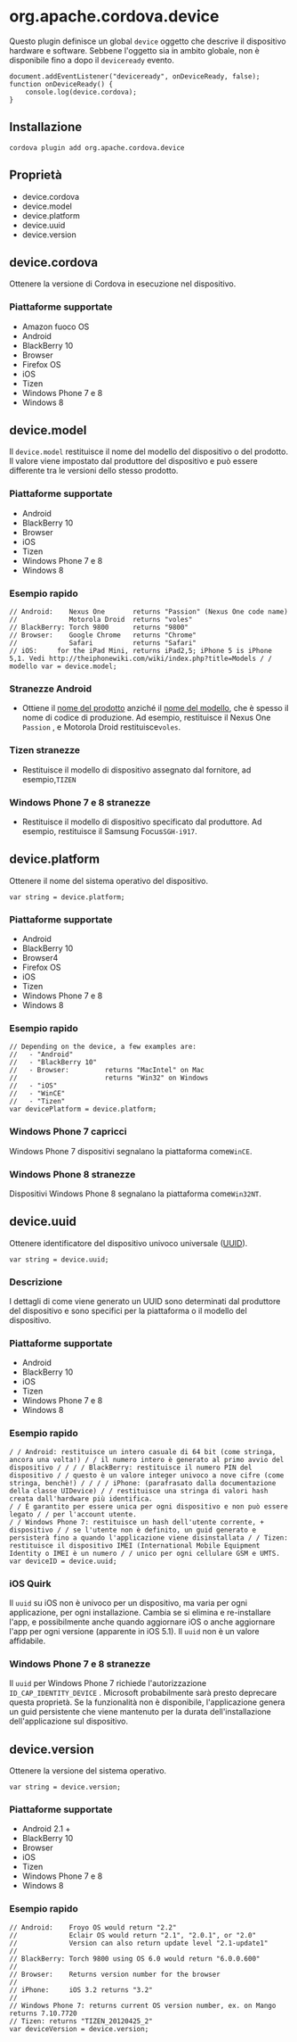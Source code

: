 <!---
    Licensed to the Apache Software Foundation (ASF) under one
    or more contributor license agreements.  See the NOTICE file
    distributed with this work for additional information
    regarding copyright ownership.  The ASF licenses this file
    to you under the Apache License, Version 2.0 (the
    "License"); you may not use this file except in compliance
    with the License.  You may obtain a copy of the License at

      http://www.apache.org/licenses/LICENSE-2.0

    Unless required by applicable law or agreed to in writing,
    software distributed under the License is distributed on an
    "AS IS" BASIS, WITHOUT WARRANTIES OR CONDITIONS OF ANY
    KIND, either express or implied.  See the License for the
    specific language governing permissions and limitations
    under the License.
-->

# org.apache.cordova.device

Questo plugin definisce un global `device` oggetto che descrive il dispositivo hardware e software. Sebbene l'oggetto sia in ambito globale, non è disponibile fino a dopo il `deviceready` evento.

    document.addEventListener("deviceready", onDeviceReady, false);
    function onDeviceReady() {
        console.log(device.cordova);
    }
    

## Installazione

    cordova plugin add org.apache.cordova.device
    

## Proprietà

*   device.cordova
*   device.model
*   device.platform
*   device.uuid
*   device.version

## device.cordova

Ottenere la versione di Cordova in esecuzione nel dispositivo.

### Piattaforme supportate

*   Amazon fuoco OS
*   Android
*   BlackBerry 10
*   Browser
*   Firefox OS
*   iOS
*   Tizen
*   Windows Phone 7 e 8
*   Windows 8

## device.model

Il `device.model` restituisce il nome del modello del dispositivo o del prodotto. Il valore viene impostato dal produttore del dispositivo e può essere differente tra le versioni dello stesso prodotto.

### Piattaforme supportate

*   Android
*   BlackBerry 10
*   Browser
*   iOS
*   Tizen
*   Windows Phone 7 e 8
*   Windows 8

### Esempio rapido

    // Android:    Nexus One       returns "Passion" (Nexus One code name)
    //             Motorola Droid  returns "voles"
    // BlackBerry: Torch 9800      returns "9800"
    // Browser:    Google Chrome   returns "Chrome"
    //             Safari          returns "Safari"
    // iOS:     for the iPad Mini, returns iPad2,5; iPhone 5 is iPhone 5,1. Vedi http://theiphonewiki.com/wiki/index.php?title=Models / / modello var = device.model;
    

### Stranezze Android

*   Ottiene il [nome del prodotto][1] anziché il [nome del modello][2], che è spesso il nome di codice di produzione. Ad esempio, restituisce il Nexus One `Passion` , e Motorola Droid restituisce`voles`.

 [1]: http://developer.android.com/reference/android/os/Build.html#PRODUCT
 [2]: http://developer.android.com/reference/android/os/Build.html#MODEL

### Tizen stranezze

*   Restituisce il modello di dispositivo assegnato dal fornitore, ad esempio,`TIZEN`

### Windows Phone 7 e 8 stranezze

*   Restituisce il modello di dispositivo specificato dal produttore. Ad esempio, restituisce il Samsung Focus`SGH-i917`.

## device.platform

Ottenere il nome del sistema operativo del dispositivo.

    var string = device.platform;
    

### Piattaforme supportate

*   Android
*   BlackBerry 10
*   Browser4
*   Firefox OS
*   iOS
*   Tizen
*   Windows Phone 7 e 8
*   Windows 8

### Esempio rapido

    // Depending on the device, a few examples are:
    //   - "Android"
    //   - "BlackBerry 10"
    //   - Browser:         returns "MacIntel" on Mac
    //                      returns "Win32" on Windows
    //   - "iOS"
    //   - "WinCE"
    //   - "Tizen"
    var devicePlatform = device.platform;
    

### Windows Phone 7 capricci

Windows Phone 7 dispositivi segnalano la piattaforma come`WinCE`.

### Windows Phone 8 stranezze

Dispositivi Windows Phone 8 segnalano la piattaforma come`Win32NT`.

## device.uuid

Ottenere identificatore del dispositivo univoco universale ([UUID][3]).

 [3]: http://en.wikipedia.org/wiki/Universally_Unique_Identifier

    var string = device.uuid;
    

### Descrizione

I dettagli di come viene generato un UUID sono determinati dal produttore del dispositivo e sono specifici per la piattaforma o il modello del dispositivo.

### Piattaforme supportate

*   Android
*   BlackBerry 10
*   iOS
*   Tizen
*   Windows Phone 7 e 8
*   Windows 8

### Esempio rapido

    / / Android: restituisce un intero casuale di 64 bit (come stringa, ancora una volta!) / / il numero intero è generato al primo avvio del dispositivo / / / / BlackBerry: restituisce il numero PIN del dispositivo / / questo è un valore integer univoco a nove cifre (come stringa, benchè!) / / / / iPhone: (parafrasato dalla documentazione della classe UIDevice) / / restituisce una stringa di valori hash creata dall'hardware più identifica.
    / / È garantito per essere unica per ogni dispositivo e non può essere legato / / per l'account utente.
    / / Windows Phone 7: restituisce un hash dell'utente corrente, + dispositivo / / se l'utente non è definito, un guid generato e persisterà fino a quando l'applicazione viene disinstallata / / Tizen: restituisce il dispositivo IMEI (International Mobile Equipment Identity o IMEI è un numero / / unico per ogni cellulare GSM e UMTS.
    var deviceID = device.uuid;
    

### iOS Quirk

Il `uuid` su iOS non è univoco per un dispositivo, ma varia per ogni applicazione, per ogni installazione. Cambia se si elimina e re-installare l'app, e possibilmente anche quando aggiornare iOS o anche aggiornare l'app per ogni versione (apparente in iOS 5.1). Il `uuid` non è un valore affidabile.

### Windows Phone 7 e 8 stranezze

Il `uuid` per Windows Phone 7 richiede l'autorizzazione `ID_CAP_IDENTITY_DEVICE` . Microsoft probabilmente sarà presto deprecare questa proprietà. Se la funzionalità non è disponibile, l'applicazione genera un guid persistente che viene mantenuto per la durata dell'installazione dell'applicazione sul dispositivo.

## device.version

Ottenere la versione del sistema operativo.

    var string = device.version;
    

### Piattaforme supportate

*   Android 2.1 +
*   BlackBerry 10
*   Browser
*   iOS
*   Tizen
*   Windows Phone 7 e 8
*   Windows 8

### Esempio rapido

    // Android:    Froyo OS would return "2.2"
    //             Eclair OS would return "2.1", "2.0.1", or "2.0"
    //             Version can also return update level "2.1-update1"
    //
    // BlackBerry: Torch 9800 using OS 6.0 would return "6.0.0.600"
    //
    // Browser:    Returns version number for the browser
    //
    // iPhone:     iOS 3.2 returns "3.2"
    //
    // Windows Phone 7: returns current OS version number, ex. on Mango returns 7.10.7720
    // Tizen: returns "TIZEN_20120425_2"
    var deviceVersion = device.version;
